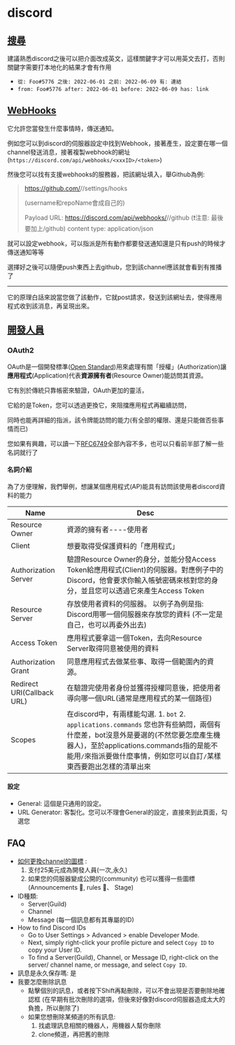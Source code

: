 # discord

## [搜尋](https://support.discord.com/hc/en-us/articles/115000468588)

建議熟悉discord之後可以把介面改成英文，這樣關鍵字才可以用英文去打，否則關鍵字需要打本地化的結果才會有作用

- `從: Foo#5776 之後: 2022-06-01 之前: 2022-06-09 有: 連結`
- `from: Foo#5776 after: 2022-06-01 before: 2022-06-09 has: link`

## [WebHooks](https://support.discord.com/hc/zh-tw/articles/228383668-%E4%BD%BF%E7%94%A8%E7%B6%B2%E7%B5%A1%E9%89%A4%E6%89%8B-Webhooks-)

它允許您當發生什麼事情時，傳送通知。

例如您可以到discord的伺服器設定中找到Webhook，接著產生，設定要在哪一個channel發送消息，接著複製webhook的網址(`https://discord.com/api/webhooks/<xxxID>/<token>`)

然後您可以找有支援webhooks的服務器，把該網址填入，舉Github為例:

> https://github.com/<username>/<repoName>/settings/hooks
>
> (username和repoName會成自己的)
>
>
> Payload URL: https://discord.com/api/webhooks/<xxxID>/<token>/github   (❗注意: 最後要加上/github)
> content type: application/json

就可以設定webhook，可以指派是所有動作都要發送通知還是只有push的時候才傳送通知等等

選擇好之後可以隨便push東西上去github，您到該channel應該就會看到有推播了

----

它的原理白話來說當您做了該動作，它就post請求，發送到該網址去，使得應用程式收到該消息，再呈現出來。


## [開發人員](https://discord.com/developers/applications)

### OAuth2

OAuth是一個開發標準([Open Standard](https://en.wikipedia.org/wiki/Open_standard))用來處理有關「授權」(Authorization)讓**應用程式**(Application)代表**資源擁有者**(Resource Owner)能訪問其資源。

它有別於傳統只靠帳密來驗證，OAuth更加的靈活，

它給的是Token，您可以透過更換它，來阻擋應用程式再繼續訪問，

同時也能再詳細的指派，該令牌能訪問的能力(有全部的權限、還是只能做否些事情而已)

您如果有興趣，可以讀一下[RFC6749](https://datatracker.ietf.org/doc/html/rfc6749)全部內容不多，也可以只看前半部了解一些名詞就行了

#### 名詞介紹

為了方便理解，我們舉例，想讓某個應用程式(AP)能具有訪問該使用者discord資料的能力

| Name | Desc  |
| ---- |-------|
Resource Owner | 資源的擁有者----使用者
Client | 想要取得受保護資料的「應用程式」
Authorization Server | 驗證Resource Owner的身分，並能分發Access Token給應用程式(Client)的伺服器。對應例子中的Discord，他會要求你輸入帳號密碼來核對您的身分，並且您可以透過它來產生Access Token
Resource Server | 存放使用者資料的伺服器。 以例子為例是指: Discord用哪一個伺服器來存放您的資料 (不一定是自己，也可以再委外出去)
Access Token | 應用程式要拿這一個Token，去向Resource Server取得同意被使用的資料
Authorization Grant | 同意應用程式去做某些事、取得一個範圍內的資源。
Redirect URI(Callback URL) | 在驗證完使用者身份並獲得授權同意後，把使用者導向哪一個URL(通常是應用程式的某一個路徑)
Scopes | 在discord中，有兩樣能勾選. 1. `bot` 2. `applications.commands` 您也許有些納悶，兩個有什麼差，bot沒意外是要選的(不然您要怎麼產生機器人)，至於applications.commands指的是能不能用`/`來指派要做什麼事情，例如您可以自訂`/`某樣東西要跑出怎樣的清單出來

#### 設定

- General: 這個是只通用的設定。
- URL Generator: 客製化。您可以不理會General的設定，直接來到此頁面，勾選您

## FAQ

- [如何更換channel的圖標](https://support.discord.com/hc/en-us/community/posts/360040862772-Channel-Icons) :
  1. 支付25美元成為開發人員(一次,永久)
  2. 如果您的伺服器變成公開的(community) 也可以獲得一些圖標(Announcements 📢, rules 📜、 Stage)
- ID種類:
  - Server(Guild)
  - Channel
  - Message (每一個訊息都有其專屬的ID)
- How to find Discord IDs
  - Go to User Settings > Advanced > enable Developer Mode.
  - Next, simply right-click your profile picture and select `Copy ID` to copy your User ID.
  - To find a Server(Guild), Channel, or Message ID, right-click on the server/ channel name, or message, and select `Copy ID`.
- 訊息是永久保存嗎: 是
- 我要怎麼刪除訊息
  - 點擊個別的訊息，或者按下Shift再點刪除，可以不會出現是否要刪除地確認框 (在早期有批次刪除的選項，但後來好像對discord伺服器造成太大的負擔，所以刪除了)
  - 如果您想刪除某頻道的所有訊息:
    1. 找處理訊息相關的機器人，用機器人幫你刪除
    2. clone頻道，再把舊的刪除
